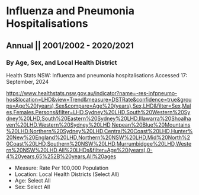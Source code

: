 # Influenza and Pneumonia Hospitalisations
## Annual || 2001/2002 - 2020/2021
### By Age, Sex, and Local Health District

Health Stats NSW: Influenza and pneumonia hospitalisations
Accessed 17: September, 2024

https://www.healthstats.nsw.gov.au/indicator?name=-res-infpneumo-hos&location=LHD&view=Trend&measure=DSTRate&confidence=true&groups=Age%20(years),Sex&compare=Age%20(years),Sex,LHD&filter=Sex,Males,Females,Persons&filter=LHD,Sydney%20LHD,South%20Western%20Sydney%20LHD,South%20Eastern%20Sydney%20LHD,Illawarra%20Shoalhaven%20LHD,Western%20Sydney%20LHD,Nepean%20Blue%20Mountains%20LHD,Northern%20Sydney%20LHD,Central%20Coast%20LHD,Hunter%20New%20England%20LHD,Northern%20NSW%20LHD,Mid%20North%20Coast%20LHD,Southern%20NSW%20LHD,Murrumbidgee%20LHD,Western%20NSW%20LHD,All%20LHDs&filter=Age%20(years),0-4%20years,65%252B%20years,All%20ages

- Measure: Rate Per 100,000 Population
- Location: Local Health Districts (Select All)
- Age: Select All
- Sex: Select All